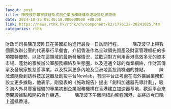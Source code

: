 ```yaml
---
layout: post
title: 陳茂波呼籲家族辦及初創企業服務機構來港設據點拓商機
date: 2024-10-25 09:40:18.000000000 +08:00
link: https://news.rthk.hk/rthk/ch/component/k2/1776122-20241025.htm
categories: rthk
---
```


財政司司長陳茂波昨日在美國紐約進行最後一日訪問行程。
　　 
陳茂波早上與數個家族辦公室的代表舉行早餐會，介紹香港作為全球領先資產及財富管理樞紐的多項獨特優勢，以及在這領域的最新發展情況，並歡迎對方利用香港高效多元的資本市場、蓬勃的家族辦公室服務網絡及生態圈，以及連通全球的商業網絡，作財富傳承及發展家族慈善事業，以及探索更多內地及亞洲地區投資機遇的據點。
　　 
陳茂波隨後到訪科技加速器及創投平台Newlab，有關平台正考慮在海外擴展業務和設立更多據點，他表示，剛發表的《施政報告》提出「創科加速器先導計劃」，吸引海內外具豐富經驗的專業初創企業服務機構在香港建立加速器基地，歡迎平台來港開設據點和開拓合作機遇。
　　 
陳茂波下午離開紐約啓程回港，並將於今日晚上返抵香港。

